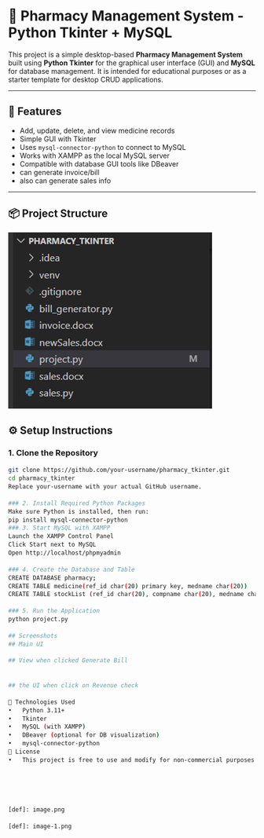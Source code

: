 # 💊 Pharmacy Management System - Python Tkinter + MySQL

This project is a simple desktop-based **Pharmacy Management System** built using **Python Tkinter** for the graphical user interface (GUI) and **MySQL** for database management. It is intended for educational purposes or as a starter template for desktop CRUD applications.

---

## 🧰 Features

- Add, update, delete, and view medicine records
- Simple GUI with Tkinter
- Uses `mysql-connector-python` to connect to MySQL
- Works with XAMPP as the local MySQL server
- Compatible with database GUI tools like DBeaver
- can generate invoice/bill
- also can generate sales info

---

## 📦 Project Structure
 
 ![alt text](images/image-2.png)

## ⚙️ Setup Instructions

### 1. Clone the Repository

```bash
git clone https://github.com/your-username/pharmacy_tkinter.git
cd pharmacy_tkinter
Replace your-username with your actual GitHub username.

### 2. Install Required Python Packages
Make sure Python is installed, then run:
pip install mysql-connector-python
### 3. Start MySQL with XAMPP
Launch the XAMPP Control Panel
Click Start next to MySQL
Open http://localhost/phpmyadmin

### 4. Create the Database and Table
CREATE DATABASE pharmacy;
CREATE TABLE medicine(ref_id char(20) primary key, medname char(20))
CREATE TABLE stockList (ref_id char(20), compname char(20), medname char(20), typoMed char(20), issueDate DATE, expDate DATE,uses char(20), sideEff char(20), dos char(20), price decimal(10,2), qty char(20), rack char(20))

### 5. Run the Application
python project.py

## Screenshots
## Main UI
 
## View when clicked Generate Bill
 

## the UI when click on Revenue check 

🧠 Technologies Used
•	Python 3.11+
•	Tkinter
•	MySQL (with XAMPP)
•	DBeaver (optional for DB visualization)
•	mysql-connector-python
📝 License
•	This project is free to use and modify for non-commercial purposes. 





[def]: image.png

[def]: image-1.png